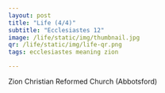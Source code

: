 ```yaml
---
layout: post
title: "Life (4/4)"
subtitle: "Ecclesiastes 12"
image: /life/static/img/thumbnail.jpg
qr: /life/static/img/life-qr.png
tags: ecclesiastes meaning zion

---
```

Zion Christian Reformed Church (Abbotsford)
